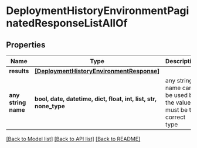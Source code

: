 # DeploymentHistoryEnvironmentPaginatedResponseListAllOf


## Properties
Name | Type | Description | Notes
------------ | ------------- | ------------- | -------------
**results** | [**[DeploymentHistoryEnvironmentResponse]**](DeploymentHistoryEnvironmentResponse.md) |  | [optional] 
**any string name** | **bool, date, datetime, dict, float, int, list, str, none_type** | any string name can be used but the value must be the correct type | [optional]

[[Back to Model list]](../README.md#documentation-for-models) [[Back to API list]](../README.md#documentation-for-api-endpoints) [[Back to README]](../README.md)


